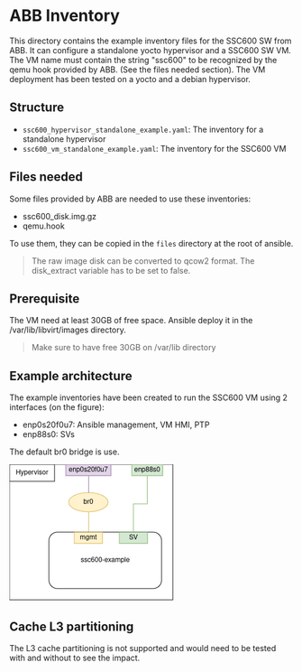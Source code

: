 # ABB Inventory

This directory contains the example inventory files for the SSC600 SW from ABB. It can configure a standalone yocto hypervisor and a SSC600 SW VM.
The VM name must contain the string "ssc600" to be recognized by the qemu hook provided by ABB. (See the files needed section).
The VM deployment has been tested on a yocto and a debian hypervisor.

## Structure

- `ssc600_hypervisor_standalone_example.yaml`: The inventory for a standalone hypervisor
- `ssc600_vm_standalone_example.yaml`: The inventory for the SSC600 VM

## Files needed

Some files provided by ABB are needed to use these inventories:
- ssc600_disk.img.gz
- qemu.hook

To use them, they can be copied in the `files` directory at the root of ansible.

> The raw image disk can be converted to qcow2 format. The disk_extract variable has to be set to false.

## Prerequisite

The VM need at least 30GB of free space. Ansible deploy it in the /var/lib/libvirt/images directory.
> Make sure to have free 30GB on /var/lib directory

## Example architecture

The example inventories have been created to run the SSC600 VM using 2 interfaces (on the figure):
- enp0s20f0u7: Ansible management, VM HMI, PTP
- enp88s0: SVs

The default br0 bridge is use.

![architecture](ssc600-example-architecture.png)

## Cache L3 partitioning

The L3 cache partitioning is not supported and would need to be tested with and without to see the impact.